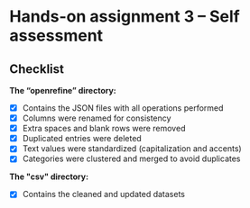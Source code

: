 # Hands-on assignment 3 – Self assessment

## Checklist

**The “openrefine” directory:**

- [x] Contains the JSON files with all operations performed
- [x] Columns were renamed for consistency
- [x] Extra spaces and blank rows were removed
- [x] Duplicated entries were deleted
- [x] Text values were standardized (capitalization and accents)
- [x] Categories were clustered and merged to avoid duplicates

**The "csv" directory:**

- [x] Contains the cleaned and updated datasets
